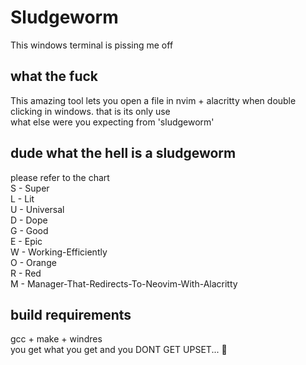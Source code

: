 # Sludgeworm
This windows terminal is pissing me off
## what the fuck
This amazing tool lets you open a file in nvim + alacritty when double clicking in windows. that is its only use\
what else were you expecting from 'sludgeworm'
## dude what the hell is a sludgeworm
please refer to the chart\
S - Super\
L - Lit\
U - Universal\
D - Dope\
G - Good\
E - Epic\
W - Working-Efficiently\
O - Orange\
R - Red\
M - Manager-That-Redirects-To-Neovim-With-Alacritty
## build requirements
gcc + make + windres\
you get what you get and you DONT GET UPSET... 🤬
